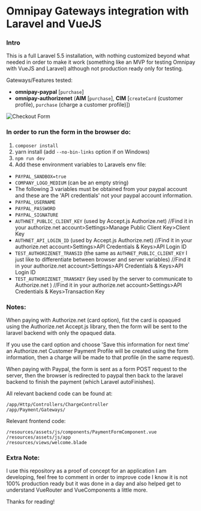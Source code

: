# Omnipay Gateways integration with Laravel and VueJS

### Intro
This is a full Laravel 5.5 installation, with nothing customized beyond what needed in order to make it work (something like an MVP for testing Omnipay with VueJS and Laravel) although not production ready only for testing.

Gateways/Features tested:

- __omnipay-paypal__ [`purchase`]
- __omnipay-authorizenet__ (__AIM__ [`purchase`], __CIM__ [`createCard` (customer profile), `purchase` (charge a customer profile)])


![Checkout Form](https://raw.githubusercontent.com/alberto1el/omnipay-example/master/chekoutForm.png "Checkout Form")

### In order to run the form in the browser do:

1. `composer install`
2. yarn install (add `--no-bin-links` option if on Windows)
3. `npm run dev`
4. Add these environment variables to Laravels env file:
  - `PAYPAL_SANDBOX=true`
  - `COMPANY_LOGO_MEDIUM` (can be an empty string)
  - The following 3 variables must be obtained from your paypal account and these are the 'API credentials' not your paypal account information.
  - `PAYPAL_USERNAME`
  - `PAYPAL_PASSWORD`
  - `PAYPAL_SIGNATURE`
  - `AUTHNET_PUBLIC_CLIENT_KEY` (used by Accept.js Authorize.net) //Find it in your authorize.net account>Settings>Manage Public Client Key>Client Key
  - `AUTHNET_API_LOGIN_ID` (used by Accept.js Authorize.net) //Find it in your authorize.net account>Settings>API Credentials & Keys>API Login ID
  - `TEST_AUTHORIZENET_TRANSID` (the same as `AUTHNET_PUBLIC_CLIENT_KEY` I just like to differentiate between browser and server variables) //Find it in your authorize.net account>Settings>API Credentials & Keys>API Login ID
  - `TEST_AUTHORIZENET_TRANSKEY` (key used by the server to communicate to Authorize.net ) //Find it in your authorize.net account>Settings>API Credentials & Keys>Transaction Key

### Notes:
When paying with Authorize.net (card option), fist the card is opaqued using the Authorize.net Accept.js library, then the form will be sent to the laravel backend with only the opaqued data.

If you use the card option and choose 'Save this information for next time' an Authorize.net Customer Payment Profile will be created using the form information, then a charge will be made to that profile (in the same request).

When paying with Paypal, the form is sent as a form POST request to the server, then the browser is redirected to paypal then back to the laravel backend to finish the payment (which Laravel autoFinishes).

All relevant backend code can be found at: 

    /app/Http/Controllers/ChargeController
    /app/Payment/Gateways/

Relevant frontend code:

    /resources/assets/js/components/PaymentFormComponent.vue
    /resources/assets/js/app
    /resources/views/welcome.blade


### Extra Note:
I use this repository as a proof of concept for an application I am developing, feel free to comment in order to improve code I know it is not 100% production ready but it was done in a day and also helped get to understand VueRouter and VueComponents a little more.

Thanks for reading!
